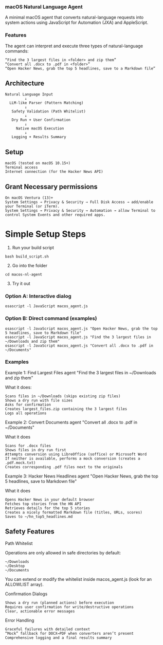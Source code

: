 
### macOS Natural Language Agent
A minimal macOS agent that converts natural-language requests into system actions using JavaScript for Automation (JXA) and AppleScript.


### Features

The agent can interpret and execute three types of natural-language commands:
```
“Find the 3 largest files in <folder> and zip them”
“Convert all .docx to .pdf in <folder>”
“Open Hacker News, grab the top 5 headlines, save to a Markdown file”
```
## Architecture

```
Natural Language Input
         ↓
  LLM-like Parser (Pattern Matching)
         ↓
   Safety Validation (Path Whitelist)
         ↓
   Dry Run + User Confirmation
         ↓
     Native macOS Execution
         ↓
   Logging + Results Summary
```

## Setup
```
macOS (tested on macOS 10.15+)
Terminal access
Internet connection (for the Hacker News API)
```

## Grant Necessary permissions

```
On macOS Ventura (13)+
System Settings → Privacy & Security → Full Disk Access → add/enable your Terminal (or iTerm).
System Settings → Privacy & Security → Automation → allow Terminal to control System Events and other required apps.
```


# Simple Setup Steps
1) Run your build script
```
bash build_script.sh
```

2) Go into the folder
```
cd macos-nl-agent
```

3) Try it out
### Option A: Interactive dialog
```
osascript -l JavaScript macos_agent.js
```

### Option B: Direct command (examples)
```
osascript -l JavaScript macos_agent.js "Open Hacker News, grab the top 5 headlines, save to Markdown file"
osascript -l JavaScript macos_agent.js "Find the 3 largest files in ~/Downloads and zip them"
osascript -l JavaScript macos_agent.js "Convert all .docx to .pdf in ~/Documents"
```

### Examples
Example 1: Find Largest Files
agent "Find the 3 largest files in ~/Downloads and zip them"

What it does:
```
Scans files in ~/Downloads (skips existing zip files)
Shows a dry run with file sizes
Asks for confirmation
Creates largest_files.zip containing the 3 largest files
Logs all operations
```


Example 2: Convert Documents
agent "Convert all .docx to .pdf in ~/Documents"

What it does
```
Scans for .docx files
Shows files in dry run first
Attempts conversion using LibreOffice (soffice) or Microsoft Word
If neither is available, performs a mock conversion (creates a .pdf.mock.txt)
Creates corresponding .pdf files next to the originals
```

Example 3: Hacker News Headlines
agent "Open Hacker News, grab the top 5 headlines, save to Markdown file"

What it does
```
Opens Hacker News in your default browser
Fetches top stories from the HN API
Retrieves details for the top 5 stories
Creates a nicely formatted Markdown file (titles, URLs, scores)
Saves to ~/hn_top5_headlines.md
```

## Safety Features
Path Whitelist

Operations are only allowed in safe directories by default:
```
~/Downloads
~/Desktop
~/Documents
```
You can extend or modify the whitelist inside macos_agent.js (look for an ALLOWLIST array).

Confirmation Dialogs
```
Shows a dry run (planned actions) before execution
Requires user confirmation for write/destructive operations
Clear, actionable error messages
```

Error Handling
```
Graceful failures with detailed context
“Mock” fallback for DOCX→PDF when converters aren’t present
Comprehensive logging and a final results summary
```
